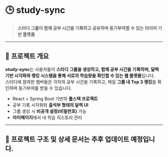 # 🕒 study-sync

> **스터디 그룹이 함께 공부 시간을 기록하고 공유하며 동기부여할 수 있는 타이머 기반 플랫폼**

---

## 📌 프로젝트 개요

**study-sync**는 사용자들이 **스터디 그룹을 생성하고, 함께 공부 시간을 기록하며, 달력 기반 시각화와 랭킹 시스템을 통해 서로의 학습량을 확인할 수 있는 웹 플랫폼**입니다.  
스터디에 참여한 멤버들은 각자의 공부 시간을 기록하고, 매일 **그룹 내 Top 3 랭킹**을 확인하며 동기부여를 받을 수 있습니다.

- React + Spring Boot 기반의 **풀스택 프로젝트**
- 공부 기록 시각화와 **출석부 형태의 달력 UI**
- 그룹 생성 시 **비공개 설정(비밀번호)** 가능
- **마이페이지**에서 내 학습 히스토리 관리

---

## 📍 프로젝트 구조 및 상세 문서는 추후 업데이트 예정입니다.
